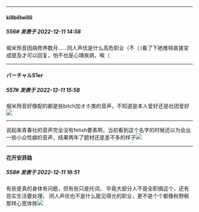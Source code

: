 

*****

####  killbillwillil  
##### 556#       发表于 2022-12-11 14:58

堀米玲音因病修养数月……同人声优是什么高危职业（不（（看了下她推特直接变成提及才可以回复，怕不也是心理疾病，唉（



*****

####  バーチャルS1er  
##### 557#       发表于 2022-12-11 15:58

堀米玲音好像配的都是些bitch加オホ类的音声，不知道是本人爱好还是社团爱好<img src="https://static.saraba1st.com/image/smiley/face2017/009.gif" referrerpolicy="no-referrer">

--------------------------------------------------------------------------------------------------------------

说起来青春社的音声完全没有fetish要素啊，当初看到这个名字的时候还以为会出一些小众性癖的音声，结果两年了题材还是差不多的样子<img src="https://static.saraba1st.com/image/smiley/face2017/037.png" referrerpolicy="no-referrer">



*****

####  花开安菲路  
##### 558#       发表于 2022-12-11 16:51

有些是真的身体有问题，但有些只是托词，
毕竟大部分人不是全职搞这个，还有现实生活要处理，
同人声优也不是什么能见得光的职业，更不是个个都像秋野枫那样心宽体胖<img src="https://static.saraba1st.com/image/smiley/face2017/009.gif" referrerpolicy="no-referrer">

